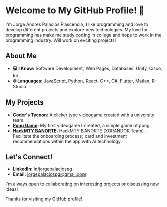# Welcome to My GitHub Profile! 👋

I'm Jorge Andres Palacios Plascencia, 
I like programming and love to develop different projects and explore new technologies. My love for programming has make me study coding in college and hope to work in the programming industry. Will work on exciting projects!

## About Me
- **💻 I Know:** Software Development, Web Pages, Databases, Unity, Cisco, IoT.
- **🌐 Languages:** JavaScript, Python, React, C++, C#, Flutter, Matlan, R-Studio.

## My Projects
- **[Coder's Tycoon](https://github.com/Palakioz/Coders-Tycoon-Project):** A clicker type videogame created with a university team.
- **[Pong Game](https://github.com/Palakioz/Pong-Game):** My first videogame I created, a simple game of pong.
- **[HackMTY BANORTE](https://github.com/Palakioz/HACKMTY-XORANDOR):** HackMTY BANORTE (XORANDOR Team) - Facilitate the onboarding process; card and investment recommendations within the app with AI technology.
 
## Let's Connect!
- **LinkedIn:** [in/jorgepalaciospg](https://www.linkedin.com/in/jorgepalaciospg/)
- **Email:** [jorgepalaciospg@gmail.com](mailto:jorgepalaciospg@gmail.com)

I'm always open to collaborating on interesting projects or discussing new ideas!

Thanks for visiting my GitHub profile!
